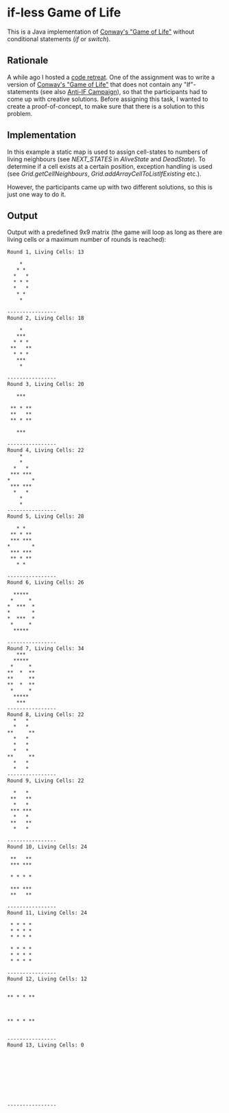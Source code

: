 # if-less Game of Life ##

This is a Java implementation of [Conway's "Game of Life"](http://www.conwaylife.com/wiki/Conway%27s_Game_of_Life) without conditional statements (*if* or *switch*).

## Rationale

A while ago I hosted a [code retreat](http://coderetreat.org/). One of the assignment was to write a version of [Conway's "Game of Life"](http://www.conwaylife.com/wiki/Conway%27s_Game_of_Life)  that does not contain any "If"-statements (see also [Anti-IF Campaign](http://antiifcampaign.com/)), so that the participants had to come up with creative solutions. Before assigning this task, I wanted to create a proof-of-concept, to make sure that there is a solution to this problem.

## Implementation
In this example a static map is used to assign cell-states to numbers of living neighbours (see *NEXT_STATES* in *AliveState* and *DeadState*). To determine if a cell exists at a certain position, exception handling is used (see *Grid.getCellNeighbours*, *Grid.addArrayCellToListIfExisting* etc.).

However, the participants came up with two different solutions, so this is just one way to do it.

## Output

Output with a predefined 9x9 matrix (the game will loop as long as there are living cells or a maximum number of rounds is reached):

    Round 1, Living Cells: 13

        *    
       * *   
      *   *  
      * * *  
      *   *  
       * *   
        *    

    ----------------
    Round 2, Living Cells: 18

        *    
       ***   
      * * *  
     **   **
      * * *  
       ***   
        *    

    ----------------
    Round 3, Living Cells: 20

       ***   

     ** * **
     **   **
     ** * **

       ***   

    ----------------
    Round 4, Living Cells: 22
        *    
        *    
      *   *  
     *** ***
    *       *
     *** ***
      *   *  
        *    
        *    
    ----------------
    Round 5, Living Cells: 28

       * *   
     ** * **
     *** ***
    *       *
     *** ***
     ** * **
       * *   

    ----------------
    Round 6, Living Cells: 26

      *****  
     *     *
    *  ***  *
    *       *
    *  ***  *
     *     *
      *****  

    ----------------
    Round 7, Living Cells: 34
       ***   
      *****  
     *     *
    **  *  **
    **     **
    **  *  **
     *     *
      *****  
       ***   
    ----------------
    Round 8, Living Cells: 22
      *   *  
      *   *  
    **     **
      *   *  
      *   *  
      *   *  
    **     **
      *   *  
      *   *  
    ----------------
    Round 9, Living Cells: 22

      *   *  
     **   **
      *   *  
     *** ***
      *   *  
     **   **
      *   *  

    ----------------
    Round 10, Living Cells: 24

     **   **
     *** ***

     * * * *

     *** ***
     **   **

    ----------------
    Round 11, Living Cells: 24

     * * * *
     * * * *
     * * * *

     * * * *
     * * * *
     * * * *

    ----------------
    Round 12, Living Cells: 12


    ** * * **



    ** * * **


    ----------------
    Round 13, Living Cells: 0









    ----------------
